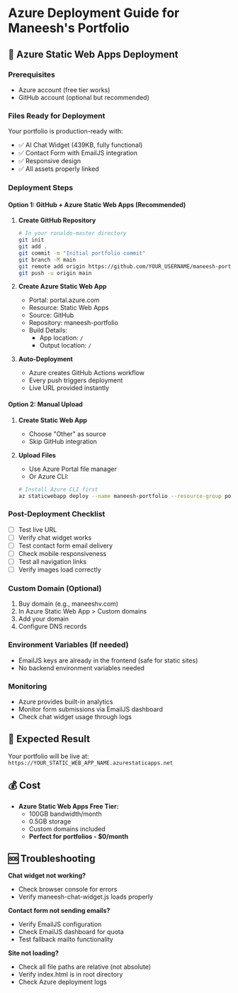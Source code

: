 # Azure Deployment Guide for Maneesh's Portfolio

## 🚀 Azure Static Web Apps Deployment

### Prerequisites
- Azure account (free tier works)
- GitHub account (optional but recommended)

### Files Ready for Deployment
Your portfolio is production-ready with:
- ✅ AI Chat Widget (439KB, fully functional)
- ✅ Contact Form with EmailJS integration
- ✅ Responsive design
- ✅ All assets properly linked

### Deployment Steps

#### Option 1: GitHub + Azure Static Web Apps (Recommended)

1. **Create GitHub Repository**
   ```bash
   # In your ronaldo-master directory
   git init
   git add .
   git commit -m "Initial portfolio commit"
   git branch -M main
   git remote add origin https://github.com/YOUR_USERNAME/maneesh-portfolio.git
   git push -u origin main
   ```

2. **Create Azure Static Web App**
   - Portal: portal.azure.com
   - Resource: Static Web Apps
   - Source: GitHub
   - Repository: maneesh-portfolio
   - Build Details:
     - App location: `/`
     - Output location: `/`

3. **Auto-Deployment**
   - Azure creates GitHub Actions workflow
   - Every push triggers deployment
   - Live URL provided instantly

#### Option 2: Manual Upload

1. **Create Static Web App**
   - Choose "Other" as source
   - Skip GitHub integration

2. **Upload Files**
   - Use Azure Portal file manager
   - Or Azure CLI:
   ```bash
   # Install Azure CLI first
   az staticwebapp deploy --name maneesh-portfolio --resource-group portfolio-rg --source .
   ```

### Post-Deployment Checklist

- [ ] Test live URL
- [ ] Verify chat widget works
- [ ] Test contact form email delivery
- [ ] Check mobile responsiveness
- [ ] Test all navigation links
- [ ] Verify images load correctly

### Custom Domain (Optional)
1. Buy domain (e.g., maneeshv.com)
2. In Azure Static Web App > Custom domains
3. Add your domain
4. Configure DNS records

### Environment Variables (If needed)
- EmailJS keys are already in the frontend (safe for static sites)
- No backend environment variables needed

### Monitoring
- Azure provides built-in analytics
- Monitor form submissions via EmailJS dashboard
- Check chat widget usage through logs

## 🔗 Expected Result
Your portfolio will be live at:
`https://YOUR_STATIC_WEB_APP_NAME.azurestaticapps.net`

## 💰 Cost
- **Azure Static Web Apps Free Tier:**
  - 100GB bandwidth/month
  - 0.5GB storage
  - Custom domains included
  - **Perfect for portfolios - $0/month**

## 🆘 Troubleshooting

**Chat widget not working?**
- Check browser console for errors
- Verify maneesh-chat-widget.js loads properly

**Contact form not sending emails?**
- Verify EmailJS configuration
- Check EmailJS dashboard for quota
- Test fallback mailto functionality

**Site not loading?**
- Check all file paths are relative (not absolute)
- Verify index.html is in root directory
- Check Azure deployment logs